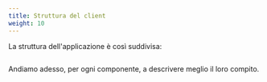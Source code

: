 ```yaml
---
title: Struttura del client
weight: 10
---
```



La struttura dell'applicazione è così suddivisa:

```bash
```

Andiamo adesso, per ogni componente, a descrivere meglio il loro compito.